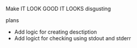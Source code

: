 Make IT LOOK GOOD IT LOOKS disgusting

plans
- Add logic for creating desctiption
- Add logict for checking using stdout and stderr